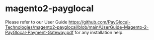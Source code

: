 # magento2-payglocal

Please refer to our User Guide https://github.com/PayGlocal-Technologies/magento2-payglocal/blob/main/UserGuide-Magento-2-PayGlocal-Payment-Gateway.pdf for any installation help.
